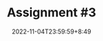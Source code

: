 ---
type: assignment
date: 2022-11-04T23:59:59+8:49
title: 'Assignment #3'
pdf: /static_files/assignments/03_assignment.pdf
attachment: /static_files/assignments/03_assignment.zip

due_event: 
    type: due
    date: 2022-11-19T23:59:59
    description: 'Assignment #3 due'
---